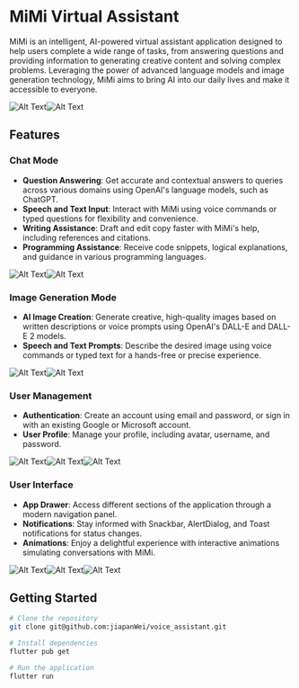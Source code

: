# MiMi Virtual Assistant

MiMi is an intelligent, AI-powered virtual assistant application designed to help users complete a wide range of tasks, from answering questions and providing information to generating creative content and solving complex problems. Leveraging the power of advanced language models and image generation technology, MiMi aims to bring AI into our daily lives and make it accessible to everyone.

![Alt Text](images/splash_1.png)![Alt Text](images/splash_2.png)


## Features

### Chat Mode

- **Question Answering**: Get accurate and contextual answers to queries across various domains using OpenAI's language models, such as ChatGPT.
- **Speech and Text Input**: Interact with MiMi using voice commands or typed questions for flexibility and convenience.
- **Writing Assistance**: Draft and edit copy faster with MiMi's help, including references and citations.
- **Programming Assistance**: Receive code snippets, logical explanations, and guidance in various programming languages.

![Alt Text](images/chat_1.png)![Alt Text](images/chat_2.png)

### Image Generation Mode

- **AI Image Creation**: Generate creative, high-quality images based on written descriptions or voice prompts using OpenAI's DALL-E and DALL-E 2 models.
- **Speech and Text Prompts**: Describe the desired image using voice commands or typed text for a hands-free or precise experience.

![Alt Text](images/image_mode_1.png)![Alt Text](images/image_mode_2.png)

### User Management

- **Authentication**: Create an account using email and password, or sign in with an existing Google or Microsoft account.
- **User Profile**: Manage your profile, including avatar, username, and password.

![Alt Text](images/create_account.png)![Alt Text](images/sign_in.png)![Alt Text](images/user_profile_1.png)

### User Interface

- **App Drawer**: Access different sections of the application through a modern navigation panel.
- **Notifications**: Stay informed with Snackbar, AlertDialog, and Toast notifications for status changes.
- **Animations**: Enjoy a delightful experience with interactive animations simulating conversations with MiMi.

![Alt Text](images/app_drawer.png)![Alt Text](images/welcome_screen.png)![Alt Text](images/onboard_1.png)

## Getting Started

```bash
# Clone the repository
git clone git@github.com:jiapanWei/voice_assistant.git

# Install dependencies
flutter pub get

# Run the application
flutter run